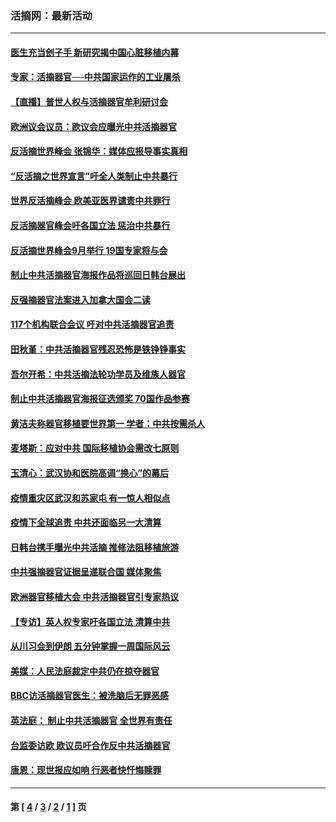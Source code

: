 ### 活摘网：最新活动
---
#### [医生充当刽子手 新研究揭中国心脏移植内幕](../../pages/nf5883/n13772291.md?07120430) 
#### [专家：活摘器官──中共国家运作的工业屠杀](../../pages/nf5883/n13761178.md?07120430) 
#### [【直播】普世人权与活摘器官牟利研讨会](../../pages/nf5883/n13425146.md?07120430) 
#### [欧洲议会议员：欧议会应曝光中共活摘器官](../../pages/nf5883/n13336571.md?07120430) 
#### [反活摘世界峰会 张锦华：媒体应报导事实真相](../../pages/nf5883/n13278502.md?07120430) 
#### [“反活摘之世界宣言”吁全人类制止中共暴行](../../pages/nf5883/n13259730.md?07120430) 
#### [世界反活摘峰会 欧美亚医界谴责中共罪行](../../pages/nf5883/n13253550.md?07120430) 
#### [反活摘器官峰会吁各国立法 惩治中共暴行](../../pages/nf5883/n13245052.md?07120430) 
#### [反活摘世界峰会9月举行 19国专家将与会](../../pages/nf5883/n13201492.md?07120430) 
#### [制止中共活摘器官海报作品将巡回日韩台展出](../../pages/nf5883/n13177791.md?07120430) 
#### [反强摘器官法案进入加拿大国会二读](../../pages/nf5883/n13033450.md?07120430) 
#### [117个机构联合会议 吁对中共活摘器官追责](../../pages/nf5883/n12775087.md?07120430) 
#### [田秋堇：中共活摘器官残忍恐怖是铁铮铮事实](../../pages/nf5883/n12702148.md?07120430) 
#### [吾尔开希：中共活摘法轮功学员及维族人器官](../../pages/nf5883/n12693197.md?07120430) 
#### [制止中共活摘器官海报征选颁奖 70国作品参赛](../../pages/nf5883/n12692050.md?07120430) 
#### [黄洁夫称器官移植要世界第一 学者：中共按需杀人](../../pages/nf5883/n12572329.md?07120430) 
#### [麦塔斯：应对中共 国际移植协会需改七原则](../../pages/nf5883/n12514711.md?07120430) 
#### [玉清心：武汉协和医院高调“换心”的幕后](../../pages/nf5883/n12298730.md?07120430) 
#### [疫情重灾区武汉和苏家屯 有一惊人相似点](../../pages/nf5883/n12150824.md?07120430) 
#### [疫情下全球追责 中共还面临另一大清算](../../pages/nf5883/n12070397.md?07120430) 
#### [日韩台携手曝光中共活摘 推修法阻移植旅游](../../pages/nf5883/n11712046.md?07120430) 
#### [中共强摘器官证据呈递联合国 媒体聚焦](../../pages/nf5883/n11546426.md?07120430) 
#### [欧洲器官移植大会 中共活摘器官引专家热议](../../pages/nf5883/n11539095.md?07120430) 
#### [【专访】英人权专家吁各国立法 清算中共](../../pages/nf5883/n11367315.md?07120430) 
#### [从川习会到伊朗 五分钟掌握一周国际风云](../../pages/nf5883/n11338520.md?07120430) 
#### [美媒：人民法庭裁定中共仍在掠夺器官](../../pages/nf5883/n11334897.md?07120430) 
#### [BBC访活摘器官医生：被洗脑后无罪恶感](../../pages/nf5883/n11335935.md?07120430) 
#### [英法庭： 制止中共活摘器官 全世界有责任](../../pages/nf5883/n11330691.md?07120430) 
#### [台监委访欧 欧议员吁合作反中共活摘器官](../../pages/nf5883/n11109190.md?07120430) 
#### [唐恩：现世报应如响 行恶者快忏悔赎罪](../../pages/nf5883/n11104016.md?07120430) 

---
#### 第 [ [4](./4.md?07120430) / [3](./3.md?07120430) / [2](./2.md?07120430) / [1](./1.md?07120430) ] 页
